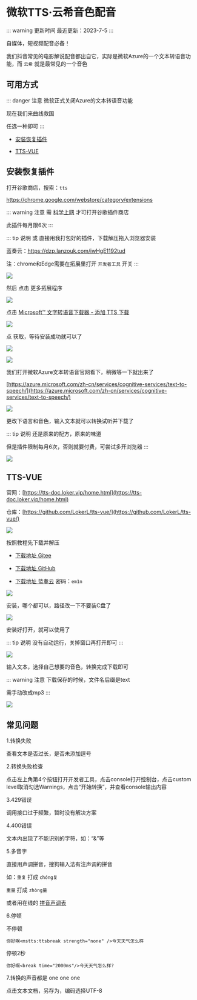 # 微软TTS·云希音色配音


::: warning 更新时间
最近更新：2023-7-5
:::

自媒体，短视频配音必备！

我们抖音常见的电影解说配音都出自它，实际是微软Azure的一个文本转语音功能，而 `云希` 就是最常见的一个音色

## 可用方式

::: danger 注意
微软正式关闭Azure的文本转语音功能

现在我们来曲线救国

任选一种即可
:::

* [安装恢复插件](#安装恢复插件)

* [TTS-VUE](#tts-vue)


## 安装恢复插件


打开谷歌商店，搜索：`tts`

https://chrome.google.com/webstore/category/extensions

::: warning 注意
需 [科学上网](../../gfw/proxy) 才可打开谷歌插件商店

此插件每月限6次
:::

::: tip 说明
或 直接用我打包好的插件，下载解压拖入浏览器安装

蓝奏云：https://dzp.lanzouk.com/iwHgE1192tud

注：chrome和Edge需要在拓展里打开 `开发者工具` 开关
:::

![](./tts-01.png)


然后 点击 更多拓展程序

![](./tts-02.png)

点击 [Microsoft™ 文字转语音下载器 - 添加 TTS 下载](https://chrome.google.com/webstore/detail/downloader-for-microsoft/dplnecggiofdkdcagdkjebneaonfhbbb)

![](./tts-03.png)


点 获取，等待安装成功就可以了

![](./tts-04.png)

![](./tts-05.png)


我们打开微软Azure文本转语音官网看下，稍微等一下就出来了

[https://azure.microsoft.com/zh-cn/services/cognitive-services/text-to-speech/](https://azure.microsoft.com/zh-cn/services/cognitive-services/text-to-speech/)

![](./tts-06.png)

更改下语言和音色，输入文本就可以转换试听并下载了

::: tip 说明
还是原来的配方，原来的味道

但是插件限制每月6次，否则就要付费，可尝试多开浏览器
:::

![](./tts-07.png)






## TTS-VUE

官网：[https://tts-doc.loker.vip/home.html](https://tts-doc.loker.vip/home.html)

仓库：[https://github.com/LokerL/tts-vue/](https://github.com/LokerL/tts-vue/)

![](./tts-08.png)

按照教程先下载并解压

* [下载地址 Gitee](https://gitee.com/LGW_space/tts-vue/releases/latest)

* [下载地址 GitHub](https://github.com/LokerL/tts-vue/releases/latest)

* [下载地址 蓝奏云](https://wwn.lanzoul.com/b0f3ype9g) 密码：`em1n`

![](./tts-09.png)


安装，哪个都可以，路径改一下不要装C盘了

![](./tts-10.png)


安装好打开，就可以使用了

::: tip 说明
没有自动运行，关掉窗口再打开即可
:::

![](./tts-11.png)



输入文本，选择自己想要的音色，转换完成下载即可

::: warning 注意
下载保存的时候，文件名后缀是text

需手动改成mp3
:::

![](./tts-12.png)


## 常见问题

1.转换失败

查看文本是否过长，是否未添加逗号

2.转换失败检查

点击左上角第4个按钮打开开发者工具，点击console打开控制台，点击custom level取消勾选Warnings，点击“开始转换”，并查看console输出内容

3.429错误

调用接口过于频繁，暂时没有解决方案

4.400错误

文本内出现了不能识别的字符，如：“&”等

5.多音字

直接用声调拼音，搜狗输入法有注声调的拼音

如：`重复` 打成 `chóng复`

`重量` 打成 `zhòng量`


或者用在线的 [拼音声调表](https://www.feisuxs.com/zidian/pyzm/shengdiao.html)

6.停顿

不停顿

```
你好啊<mstts:ttsbreak strength="none" />今天天气怎么样
```

停顿2秒

```
你好啊<break time="2000ms"/>今天天气怎么样?
```

7.转换的声音都是 one one one

点击文本文档，另存为，编码选择UTF-8



